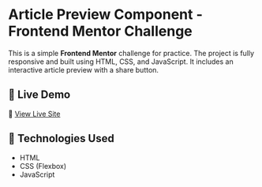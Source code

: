 # Article Preview Component - Frontend Mentor Challenge

This is a simple **Frontend Mentor** challenge for practice. The project is fully responsive and built using HTML, CSS, and JavaScript. It includes an interactive article preview with a share button.

## 🚀 Live Demo
🔗 [View Live Site](https://amitfrontend.github.io/Article-preview-component/)

## 📌 Technologies Used
- HTML
- CSS (Flexbox)
- JavaScript
